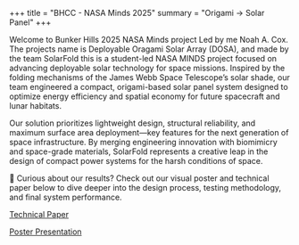 +++
title = "BHCC - NASA Minds 2025"
summary = "Origami -> Solar Panel"
+++

Welcome to Bunker Hills 2025 NASA Minds project Led by me Noah A. Cox. The projects name is Deployable Oragami Solar Array (DOSA), and made by the team SolarFold this is a student-led NASA MINDS project focused on advancing deployable solar technology for space missions. Inspired by the folding mechanisms of the James Webb Space Telescope’s solar shade, our team engineered a compact, origami-based solar panel system designed to optimize energy efficiency and spatial economy for future spacecraft and lunar habitats.

Our solution prioritizes lightweight design, structural reliability, and maximum surface area deployment—key features for the next generation of space infrastructure. By merging engineering innovation with biomimicry and space-grade materials, SolarFold represents a creative leap in the design of compact power systems for the harsh conditions of space.

📌 Curious about our results?
Check out our visual poster and technical paper below to dive deeper into the design process, testing methodology, and final system performance.



[Technical Paper](./nasaminds.paper.pdf)

[Poster Presentation](./poster.paper.pdf)